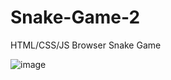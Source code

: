 # Snake-Game-2
HTML/CSS/JS Browser Snake Game

![image](https://github.com/CodeRyzen/Snake-Game-2/assets/73425895/88927d02-c8ad-4c49-8fb4-09d270cf833b)
